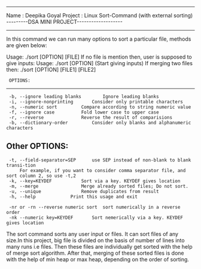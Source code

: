 *****************************************************************************
Name : Deepika Goyal
Project : Linux Sort-Command (with external sorting)
---------DSA MINI PROJECT-------------------
******************************************************************************

In this command we can run many options to sort a particular file, methods are given below:


Usage: ./sort [OPTION] [FILE] 
If no file is mention then, user is supposed to give inputs:
		Usage: ./sort [OPTION] (Start giving inputs) 
If merging two files then: ./sort [OPTION] [FILE1] [FILE2]

     OPTIONS:
--------------------
	 -b, --ignore leading blanks		Ignore leading blanks
	 -i, --ignore-nonprinting		Consider only printable characters
	 -n, --numeric sort			Compare according to string numeric value
	 -f, --ignore case			Fold lower case to upper case
	 -r, --reverse				Reverse the result of comparisions
	 -b, --dictionary-order			Consider only blanks and alphanumeric characters

  Other OPTIONS: 
------------------
	 -t, --field-separator=SEP		use SEP instead of non-blank to blank transi-tion
		 For example, if you want to consider comma separator file, and sort column 2, so use -t,2
	 -k, --key=KEYDEF			Sort via a key. KEYDEF gives location
	 -m, --merge				Merge already sorted files; Do not sort.
	 -u, --unique				Remove duplicates from result
	 -h, --help				Print this usage and exit

	 -nr or -rn --reverse numeric sort	sort numerically in a reverse order
	 -nk --numeric key=KEYDEF		Sort nemerically via a key. KEYDEF gives location
	 
	 
The sort command sorts any user input or files. It can sort files of any size.In this project, big file is divided on the basis of number of lines into many runs i.e files. Then these files are individually get sorted with the help of merge sort algorithm. After that, merging of these sorted files is done with the help of min heap or max heap, depending on the order of sorting.

